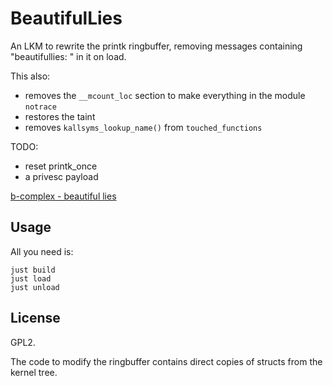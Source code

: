 # BeautifulLies

An LKM to rewrite the printk ringbuffer, removing messages containing
"beautifullies: " in it on load.

This also:
* removes the `__mcount_loc` section to make everything in the module `notrace`
* restores the taint
* removes `kallsyms_lookup_name()` from `touched_functions`

TODO:
* reset printk_once
* a privesc payload

[b-complex - beautiful lies](https://youtube.com/watch?v=tzqw_Dqa0SU)

## Usage

All you need is:
```
just build
just load
just unload
```

## License

GPL2.

The code to modify the ringbuffer contains direct copies of structs from the
kernel tree.
